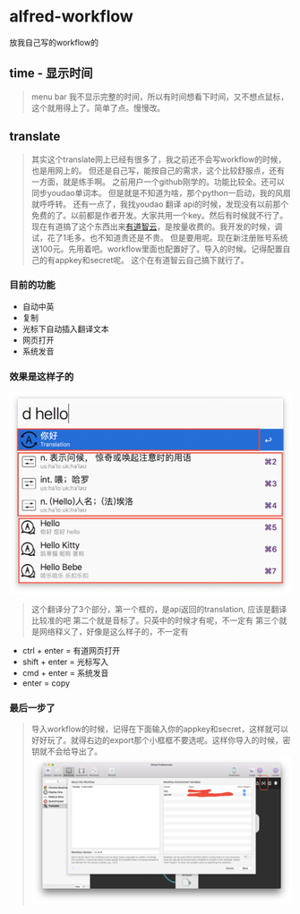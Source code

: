 # alfred-workflow

放我自己写的workflow的

## time - 显示时间


> menu bar 我不显示完整的时间，所以有时间想看下时间，又不想点鼠标，这个就用得上了。简单了点。慢慢改。

## translate

> 其实这个translate网上已经有很多了，我之前还不会写workflow的时候，也是用网上的。
但还是自己写，能按自己的需求，这个比较舒服点，还有一方面，就是练手啊。
之前用户一个github刚学的。功能比较全。还可以同步youdao单词本。
但是就是不知道为啥，那个python一启动，我的风扇就呼呼转。
还有一点了，我找youdao 翻译 api的时候，发现没有以前那个免费的了。以前都是作者开发。大家共用一个key。然后有时候就不行了。
现在有道搞了这个东西出来[有道智云](http://ai.youdao.com/)，是按量收费的。我开发的时候，调试，花了1毛多。也不知道贵还是不贵。
但是要用呢。现在新注册账号系统送100元。先用着吧。workflow里面也配置好了。导入的时候。记得配置自己的有appkey和secret呢。
这个在有道智云自己搞下就行了。

### 目前的功能

* 自动中英
* 复制
* 光标下自动插入翻译文本
* 网页打开
* 系统发音


### 效果是这样子的

![效果图](images/translate-1.png)

> 这个翻译分了3个部分，第一个框的，是api返回的translation, 应该是翻译比较准的吧
第二个就是音标了。只英中的时候才有呢，不一定有
第三个就是网络释义了，好像是这么样子的，不一定有

* ctrl + enter = 有道网页打开
* shift + enter = 光标写入
* cmd + enter = 系统发音
* enter = copy

### 最后一步了

> 导入workflow的时候，记得在下面输入你的appkey和secret，这样就可以好好玩了。就得右边的export那个小框框不要选呢。这样你导入的时候，密钥就不会给导出了。
![效果图](images/translate-2.png)
